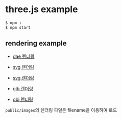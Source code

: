 # three.js example

```bash
$ npm i
$ npm start
```

## rendering example

- [dae 렌더링](http://localhost:3000/dae?filename=monster)

- [svg 렌더링](http://localhost:3000/svg)

- [svg 렌더링](http://localhost:3000/multi_path_svg?filename=tiger)

- [glb 렌더링](http://localhost:3000/glb?filename=modelo)

- [obj 렌더링](http://localhost:3000/obj?filename=boots)

`public/images`의 렌더링 파일은 filename을 이용하여 로드
